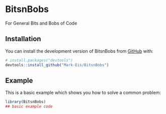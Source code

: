 
# BitsnBobs

<!-- badges: start -->
<!-- badges: end -->

For General Bits and Bobs of Code

## Installation

You can install the development version of BitsnBobs from [GitHub](https://github.com/) with:

``` r
# install.packages("devtools")
devtools::install_github("Mark-Eis/BitsnBobs")
```

## Example

This is a basic example which shows you how to solve a common problem:

``` r
library(BitsnBobs)
## basic example code
```

